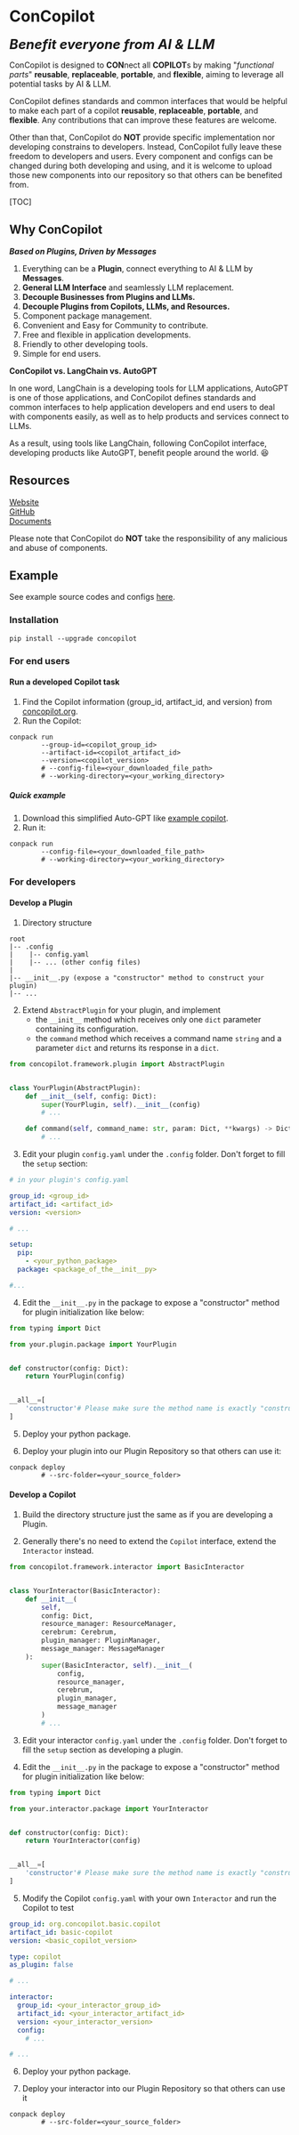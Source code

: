 # ConCopilot

<span style="font-size: 24px">**_Benefit everyone from AI & LLM_**</span>

ConCopilot is designed to **CON**nect all **COPILOT**s by making "_functional parts_" **reusable**, **replaceable**, **portable**, and **flexible**, aiming to leverage all potential tasks by AI & LLM.

ConCopilot defines standards and common interfaces that would be helpful to make each part of a copilot **reusable**, **replaceable**, **portable**, and **flexible**.
Any contributions that can improve these features are welcome.

Other than that, ConCopilot do **NOT** provide specific implementation nor developing constrains to developers.
Instead, ConCopilot fully leave these freedom to developers and users.
Every component and configs can be changed during both developing and using,
and it is welcome to upload those new components into our repository so that others can be benefited from.

[TOC]

## Why ConCopilot

**_Based on Plugins, Driven by Messages_**

1. Everything can be a **Plugin**, connect everything to AI & LLM by **Messages**.
2. **General LLM Interface** and seamlessly LLM replacement.
3. **Decouple Businesses from Plugins and LLMs.**
4. **Decouple Plugins from Copilots, LLMs, and Resources.**
5. Component package management.
6. Convenient and Easy for Community to contribute.
7. Free and flexible in application developments.
8. Friendly to other developing tools.
9. Simple for end users.

**ConCopilot vs. LangChain vs. AutoGPT**

In one word, LangChain is a developing tools for LLM applications,
AutoGPT is one of those applications,
and ConCopilot defines standards and common interfaces to help application developers and end users to deal with components easily,
as well as to help products and services connect to LLMs.

As a result, using tools like LangChain, following ConCopilot interface, developing products like AutoGPT, benefit people around the world. 😆

## Resources

[Website](https://concopilot.org)
<br>
[GitHub](https://github.com/ConCopilot/concopilot)
<br>
[Documents](https://concopilot.readthedocs.io)

Please note that ConCopilot do **NOT** take the responsibility of any malicious and abuse of components.

## Example

See example source codes and configs [here](https://github.com/ConCopilot/concopilot/tree/v0.0.1/concopilot_examples).

### Installation

```shell
pip install --upgrade concopilot
```

### For end users

#### Run a developed Copilot task

1. Find the Copilot information (group_id, artifact_id, and version) from [concopilot.org](https://concopilot.org).
2. Run the Copilot:

```shell
conpack run
        --group-id=<copilot_group_id>
        --artifact-id=<copilot_artifact_id>
        --version=<copilot_version>
        # --config-file=<your_downloaded_file_path>
        # --working-directory=<your_working_directory>
```

##### Quick example

1. Download this simplified Auto-GPT like [example copilot](https://github.com/ConCopilot/concopilot/tree/v0.0.1/concopilot_examples/copilot/auto/.config/config.yaml).
2. Run it:

```shell
conpack run
        --config-file=<your_downloaded_file_path>
        # --working-directory=<your_working_directory>
```

### For developers

#### Develop a Plugin

1. Directory structure

```
root
|-- .config
|    |-- config.yaml
|    |-- ... (other config files)
|
|-- __init__.py (expose a "constructor" method to construct your plugin)
|-- ...
```

2. Extend `AbstractPlugin` for your plugin, and implement
    - the `__init__` method which receives only one `dict` parameter containing its configuration.
    - the `command` method which receives a command name `string` and a parameter `dict` and returns its response in a `dict`.

```python
from concopilot.framework.plugin import AbstractPlugin


class YourPlugin(AbstractPlugin):
    def __init__(self, config: Dict):
        super(YourPlugin, self).__init__(config)
        # ...

    def command(self, command_name: str, param: Dict, **kwargs) -> Dict:
        # ...
```

3. Edit your plugin `config.yaml` under the `.config` folder. Don't forget to fill the `setup` section:

```yaml
# in your plugin's config.yaml

group_id: <group_id>
artifact_id: <artifact_id>
version: <version>

# ...

setup:
  pip:
    - <your_python_package>
  package: <package_of_the__init__py>

#...
```

4. Edit the `__init__.py` in the package to expose a "constructor" method for plugin initialization like below:

```python
from typing import Dict

from your.plugin.package import YourPlugin


def constructor(config: Dict):
    return YourPlugin(config)


__all__=[
    'constructor'# Please make sure the method name is exactly "constructor"
]
```

5. Deploy your python package.

6. Deploy your plugin into our Plugin Repository so that others can use it:

```shell
conpack deploy
        # --src-folder=<your_source_folder>
```

#### Develop a Copilot

1. Build the directory structure just the same as if you are developing a Plugin.

2. Generally there's no need to extend the `Copilot` interface, extend the `Interactor` instead.

```python
from concopilot.framework.interactor import BasicInteractor


class YourInteractor(BasicInteractor):
    def __init__(
        self,
        config: Dict,
        resource_manager: ResourceManager,
        cerebrum: Cerebrum,
        plugin_manager: PluginManager,
        message_manager: MessageManager
    ):
        super(BasicInteractor, self).__init__(
            config,
            resource_manager,
            cerebrum,
            plugin_manager,
            message_manager
        )
        # ...
```

3. Edit your interactor `config.yaml` under the `.config` folder. Don't forget to fill the `setup` section as developing a plugin.

4. Edit the `__init__.py` in the package to expose a "constructor" method for plugin initialization like below:

```python
from typing import Dict

from your.interactor.package import YourInteractor


def constructor(config: Dict):
    return YourInteractor(config)


__all__=[
    'constructor'# Please make sure the method name is exactly "constructor"
]
```

5. Modify the Copilot `config.yaml` with your own `Interactor` and run the Copilot to test

```yaml
group_id: org.concopilot.basic.copilot
artifact_id: basic-copilot
version: <basic_copilot_version>

type: copilot
as_plugin: false

# ...

interactor:
  group_id: <your_interactor_group_id>
  artifact_id: <your_interactor_artifact_id>
  version: <your_interactor_version>
  config:
    # ...

# ...
```

6. Deploy your python package.

7. Deploy your interactor into our Plugin Repository so that others can use it

```shell
conpack deploy
        # --src-folder=<your_source_folder>
```
